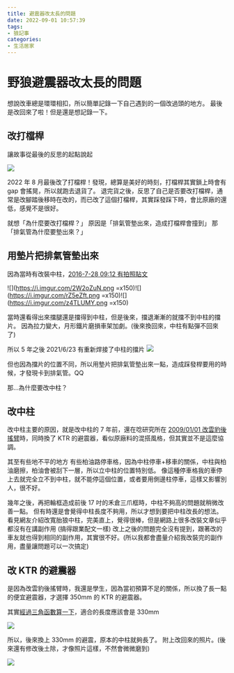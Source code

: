 ```yaml
---
title: 避震器改太長的問題
date: 2022-09-01 10:57:39
tags:
- 狼記事
categories:
- 生活居家
---
```


# 野狼避震器改太長的問題

想說改車總是環環相扣，所以簡單記錄一下自己遇到的一個改過頭的地方。
最後是改回來了啦！但是還是想記錄一下。

## 改打檔桿

讓故事從最後的反思的起點說起

![](https://i.imgur.com/0uNoDOK.jpg)

2022 年 8 月最後改了打檔桿！發現，總算是美好的時刻，打檔桿其實鎖上時會有 gap 會搖晃，所以就跑去退貨了。
退完貨之後，反思了自己是否要改打檔桿，通常是改腳踏後移時在改的，而已改了這個打檔桿，其實踩發踩下時，會比原廠的還低，感覺不是很好。

就想「為什麼要改打檔桿？」
原因是「排氣管墊出來，造成打檔桿會撞到」
那「排氣管為什麼要墊出來？」

## 用墊片把排氣管墊出來

因為當時有改裝中柱，[2016-7-28 09:12 有拍照貼文](https://forum.jorsindo.com/thread-2500336-1-2.html)

![](https://i.imgur.com/2W2oZuN.png =x150)![](https://i.imgur.com/rZ5eZft.png =x150)![](https://i.imgur.com/z4TLUMY.png =x150)

當時還看得出來擋腿還是擋得到中柱，但是後來，擋退漸漸的就擋不到中柱的擋片。
因為拉力變大，月形鐵片磨損車架加劇。(後來換回來，中柱有點彈不回來了)

所以 5 年之後 2021/6/23 有重新焊接了中柱的擋片
![](https://i.imgur.com/7mdCr0Z.jpg)

但也因為擋片的位置不同，所以用墊片把排氣管墊出來一點，造成踩發桿要用的時候，才發現卡到排氣管。QQ

那...為什麼要改中柱？

## 改中柱

改中柱主要的原因，就是改中柱的 7 年前，還在唸研究所在 [2009/01/01 改雲豹後搖臂](/2009/01-01-blogger/8176394082181294504/)時，同時換了 KTR 的避震器，看似原廠料的混搭風格，但其實並不是這麼協調。

其至有些地不平的地方
有些柏油路停車格，因為中柱停車+移車的關係，中柱與柏油磨擦，柏油會被刮下一層，所以立中柱的位置特別低。
像這種停車格我的車停上去就完全立不到中柱，就不能停這個位置，或者要用側邊柱停車，這樣又影響別人，很不好。

幾年之後，再把輪框造成前後 17 吋的禾倉三爪框時，中柱不夠高的問題就稍微改善一點。
但有時還是會覺得中柱長度不夠用，所以才想到要把中柱改長的想法。
看見網友介紹改寬胎狼中柱，完美直上，覺得很棒，但是網路上很多改裝文章似乎都沒有在講副作用 (搞得跟業配文一樣) 改上之後的問題完全沒有提到，跟著改的車友就也得到相同的副作用，其實很不好。(所以我都會盡量介紹我改裝完的副作用，盡量讓問題可以一次搞定)

## 改 KTR 的避震器

是因為改雲豹後搖臂時，我還是學生，因為當初預算不足的關係，所以換了長一點的便宜避震器，才選擇 350mm 的 KTR 的避震器。

其實[經過三角函數算一下](https://forum.jorsindo.com/thread-2564705-1-1.html)，適合的長度應該會是 330mm

![](https://i.imgur.com/bh2Hhzh.png)

所以，後來換上 330mm 的避震，原本的中柱就夠長了。
附上改回來的照片。(後來還有修改後土除，才像照片這樣，不然會微微磨到)

![](https://i.imgur.com/AwJAmn3.png)

